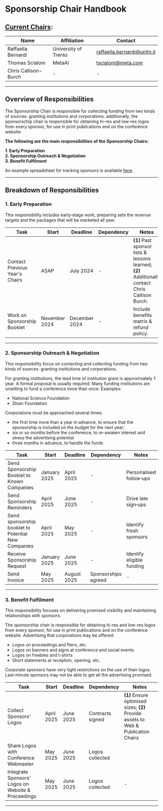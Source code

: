 # Sponsorship Chair Handbook

## [Current Chairs](https://2025.aclweb.org/organization/): 
| Name                 | Affiliation          | Contact                     |
|----------------------|----------------------|-----------------------------|
| Raffaella Bernardi   | University of Trento | raffaella.bernardi@unitn.it |
| Thomas Scialom       | MetaAI               | tscialom@meta.com           |
| Chris Callison-Burch | -                    | -                           |

---

## Overview of Responsibilities  
The Sponsorship Chair is responsible for collecting funding from two kinds of sources: granting institutions and corporations. additionally, the sponsorschip chair is responsible for obtaining hi-res and low-res logos from every sponsor, for use in print publications and on the conference website.

**The following are the main responsibilities of the Sponsorship Chairs:**

**1. Early Preparation**  
**2. Sponsorship Outreach & Negotiation**  
**3. Benefit Fulfilment**  

An example spreadsheet for tracking sponsors is available [here](https://docs.google.com/spreadsheets/d/14eczleuDQvYqIwGx5iiz9svW8vkNe2C_/edit?gid=1027845459#gid=1027845459).

---

## Breakdown of Responsibilities  

### 1. Early Preparation 

This responsibility includes early‑stage work, preparing sets the revenue targets and the packages that will be marketed all year.

| Task                           | Start         | Deadline      | Dependency | Notes                                                                                            |
|--------------------------------|---------------|---------------|------------|--------------------------------------------------------------------------------------------------|
| Contact Previous Year's Chairs | ASAP          | July 2024     | -          | **(1)** Past sponsor lists & lessons learned; **(2)** Additionally contact Chris Callison Burch. |
| Work on Sponsorship Booklet    | November 2024 | December 2024 | -          | Include benefits matrix & refund policy.                                                         |

---

### 2. Sponsorship Outreach & Negotiation 

This responsibility focus on contacting and collecting funding from two kinds of sources: granting institutions and corporations.

For granting institutions, the lead time of institution grant is approximately 1 year. A formal proposal is usually required. Many funding institutions are unwilling to fund a conference more than once. Examples:
+ National Science Foundation
+ Sloan Foundation
 
Corporations must be approached several times:

+ the first time more than a year in advance, to ensure that the sponsorship is included on the budget for the next year;
+ six or so months before the conference, to re-awaken interest and stress the advertising potential
+ three months in advance, to handle the funds


| Task                                                | Start        | Deadline    | Dependency          | Notes                     |
|-----------------------------------------------------|--------------|-------------|---------------------|---------------------------|
| Send Sponsorship Booklet to Known Companies         | January 2025 | April 2025  | -                   | Personalised follow‑ups   |
| Send Sponsorship Reminders                          | April 2025   | June 2025   | -                   | Drive late sign‑ups       |
| Send sponsorship booklet to Potential New Companies | April 2025   | May 2025    | -                   | Identify fresh sponsors   |
| Receive Sponsorship Request                         | January 2025 | June 2025   | -                   | Identify eligible funding |
| Send Invoice                                        | May 2025     | August 2025 | Sponsorships agreed | -                         |


---

### 3. Benefit Fulfilment

This responsibility focuses on delivering promised visibility and maintaining relationships with sponsors.

The sponsorship chair is responsible for obtaining hi-res and low-res logos from every sponsor, for use in print publications and on the conference website. Advertising that corporations may be offered:

+ Logos on proceedings and fliers, etc.
+ Logos on banners and signs at conference and social events
+ Logos on freebies and t-shirts
+ Short statements at reception, opening, etc.

Corporate sponsors have very tight restrictions on the use of their logos. Last-minute sponsors may not be able to get all the advertising promised.


| Task                                               | Start      | Deadline  | Dependency       | Notes                                                                              |
|----------------------------------------------------|------------|-----------|------------------|------------------------------------------------------------------------------------|
| Collect Sponsors' Logos                            | April 2025 | June 2025 | Contracts signed | **(1)** Ensure optimised sizes; **(2)** Provide assets to Web & Publication Chairs |
| Share Logos with Conference Webmaster              | May 2025   | June 2025 | Logos collected  |                                                                                    |
| Integrate Sponsors' Logos on Website & Proceedings | May 2025   | June 2025 | Logos collected  | -                                                                                  |

---

